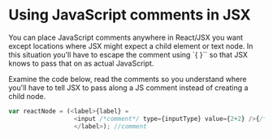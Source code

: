 # Using JavaScript comments in JSX

You can place JavaScript comments anywhere in React/JSX you want except locations where JSX might expect a child element or text node. In this situation you'll have to escape the comment using `{ }`` so that JSX knows to pass that on as actual JavaScript.

Examine the code below, read the comments so you understand where you'll have to tell JSX to pass along a JS comment instead of creating a child node.

```js
var reactNode = (<label>{label} = 
                  <input /*comment*/ type={inputType} value={2+2} />{/*comment*/}
                  </label>); //comment
```




